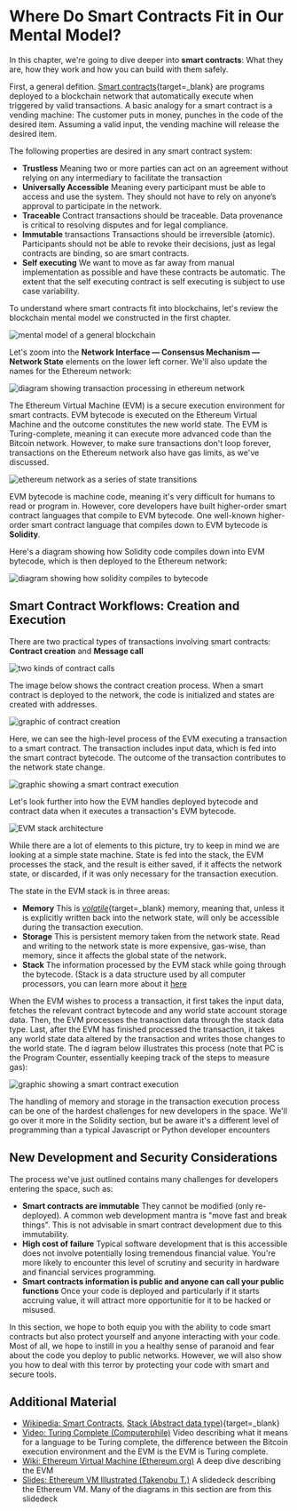 # Where Do Smart Contracts Fit in Our Mental Model?
  
In this chapter, we're going to dive deeper into <b>smart contracts</b>: What they are, how they work and how you can build with them safely.

First, a general defition. [Smart contracts](https://en.wikipedia.org/wiki/Smart_contract){target=_blank} are programs deployed to a blockchain network that automatically execute when triggered by valid transactions. A basic analogy for a smart contract is a vending machine: The customer puts in money, punches in the code of the desired item. Assuming a valid input, the vending machine will release the desired item.
      
The following properties are desired in any smart contract system:

- **Trustless** Meaning two or more parties can act on an agreement without relying on any intermediary to facilitate the transaction
- **Universally Accessible** Meaning every participant must be able to access and use the system. They should not have to rely on anyone’s approval to participate in the network.
- **Traceable** Contract transactions should be traceable. Data provenance is critical to resolving disputes and for legal compliance.
- **Immutable** transactions Transactions should be irreversible (atomic). Participants should not be able to revoke their decisions, just as legal contracts are binding, so are smart contracts.
- **Self executing** We want to move as far away from manual implementation as possible and have these contracts be automatic. The extent that the self executing contract is self executing is subject to use case variability.

To understand where smart contracts fit into blockchains, let's review the blockchain mental model we constructed in the first chapter.
  
![mental model of a general blockchain](../../../img/S01/ag-blockchain-1.png)

Let's zoom into the **Network Interface — Consensus Mechanism — Network State** elements on the lower left corner. We'll also update the names for the Ethereum network:

![diagram showing transaction processing in ethereum network](../../../img/S03/sc-mm.png)

The Ethereum Virtual Machine (EVM) is a secure execution environment for smart contracts. EVM bytecode is executed on the Ethereum Virtual Machine and the outcome constitutes the new world state. The EVM is Turing-complete, meaning it can execute more advanced code than the Bitcoin network. However, to make sure transactions don't loop forever, transactions on the Ethereum network also have gas limits, as we've discussed.

![ethereum network as a series of state transitions](../../../img/S03/state-transition.png)

EVM bytecode is machine code, meaning it's very difficult for humans to read or program in. However, core developers have built higher-order smart contract languages that compile to EVM bytecode. One well-known higher-order smart contract language that compiles down to EVM bytecode is **Solidity**.

Here's a diagram showing how Solidity code compiles down into EVM bytecode, which is then deployed to the Ethereum network:

![diagram showing how solidity compiles to bytecode](../../../img/S03/evm-layers.png)

## Smart Contract Workflows: Creation and Execution

There are two practical types of transactions involving smart contracts: **Contract creation** and **Message call**

![two kinds of contract calls](../../../img/S03/evm-contract-accounts.png)

The image below shows the contract creation process. When a smart contract is deployed to the network, the code is initialized and states are created with addresses.

![graphic of contract creation](../../../img/S03/evm-contract-creation.png)

Here, we can see the high-level process of the EVM executing a transaction to a smart contract. The transaction includes input data, which is fed into the smart contract bytecode. The outcome of the transaction contributes to the network state change.

![graphic showing a smart contract execution](../../../img/S03/evm-txn-process.png)

Let's look further into how the EVM handles deployed bytecode and contract data when it executes a transaction's EVM bytecode.

![EVM stack architecture](../../../img/S03/evm-architecture.png)

While there are a lot of elements to this picture, try to keep in mind we are looking at a simple state machine. State is fed into the stack, the EVM processes the stack, and the result is either saved, if it affects the network state, or discarded, if it was only necessary for the transaction execution.

The state in the EVM stack is in three areas: 

- **Memory** This is [*volatile*](https://en.wikipedia.org/wiki/Volatile_memory){target=_blank} memory, meaning that, unless it is explicitly written back into the network state, will only be accessible during the transaction execution.
- **Storage** This is persistent memory taken from the network state. Read and writing to the network state is more expensive, gas-wise, than memory, since it affects the global state of the network.
- **Stack** The information processed by the EVM stack while going through the bytecode. (Stack is a data structure used by all computer processors, you can learn more about it [here](https://en.wikipedia.org/wiki/Stack_(abstract_data_type){target=_blank})

When the EVM wishes to process a transaction, it first takes the input data, fetches the relevant contract bytecode and any world state account storage data. Then, the EVM processes the transaction data through the stack data type. Last, after the EVM has finished processed the transaction, it takes any world state data altered by the transaction and writes those changes to the world state. The d iagram below illustrates this process (note that PC is the Program Counter, essentially keeping track of the steps to measure gas):

![graphic showing a smart contract execution](../../../img/S03/evm-execution-model.png)

The handling of memory and storage in the transaction execution process can be one of the hardest challenges for new developers in the space. We'll go over it more in the Solidity section, but be aware it's a different level of programming than a typical Javascript or Python developer encounters

## New Development and Security Considerations

The process we've just outlined contains many challenges for developers entering the space, such as:

- **Smart contracts are immutable** They cannot be modified (only re-deployed). A common web development mantra is "move fast and break things". This is not advisable in smart contract development due to this immutability.
- **High cost of failure** Typical software development that is this accessible does not involve potentially losing tremendous financial value. You're more likely to encounter this level of scrutiny and security in hardware and financial services programming.
- **Smart contracts information is public and anyone can call your public functions** Once your code is deployed and particularly if it starts accruing value, it will attract more opportunitie for it to be hacked or misused.

In this section, we hope to both equip you with the ability to code smart contracts but also protect yourself and anyone interacting with your code. Most of all, we hope to instill in you a healthy sense of paranoid and fear about the code you deploy to public networks. However, we will also show you how to deal with this terror by protecting your code with smart and secure tools.

## Additional Material

- [Wikipedia: Smart Contracts](https://en.wikipedia.org/wiki/Smart_contract), [Stack (Abstract data type)](https://en.wikipedia.org/wiki/Stack_(abstract_data_type)){target=_blank}
- [Video: Turing Complete (Computerphile)](https://www.youtube.com/watch?v=RPQD7-AOjMI) Video describing what it means for a language to be Turing complete, the difference between the Bitcoin execution environment and the EVM is the EVM is Turing complete.
- [Wiki: Ethereum Virtual Machine (Ethereum.org)](https://ethereum.org/en/developers/docs/evm/) A deep dive describing the EVM
- [Slides: Ethereum VM Illustrated (Takenobu T.)](https://takenobu-hs.github.io/downloads/ethereum_evm_illustrated.pdf) A slidedeck describing the Ethereum VM. Many of the diagrams in this section are from this slidedeck